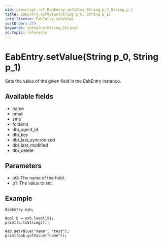 ```yaml
---
uid: crmscript_ref_EabEntry_setValue_String_p_0_String_p_1
title: EabEntry.setValue(String p_0, String p_1)
intellisense: EabEntry.setValue
sortOrder: 279
keywords: setValue(String,String)
so.topic: reference
---
```


# EabEntry.setValue(String p_0, String p_1)

Sets the value of the given field in the EabEntry instance.

## Available fields

* name
* email
* sms
* folderId
* dbi\_agent_id
* dbi\_key
* dbi\_last_syncronized
* dbi\_last_modified
* dbi\_delete

## Parameters

* p0: The name of the field.
* p1: The value to set.

## Example

    EabEntry eab;
   
    Bool b = eab.load(15);
    print(b.toString());
   
    eab.setValue("name", "test");
    print(eab.getValue("name"));


